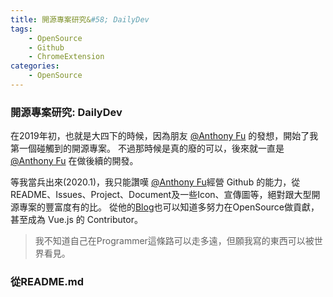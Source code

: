 ```yaml
---
title: 開源專案研究&#58; DailyDev
tags:
    - OpenSource
    - Github
    - ChromeExtension
categories:
    - OpenSource
---
```

### 開源專案研究: DailyDev
在2019年初，也就是大四下的時候，因為朋友 <a href="https://github.com/antfu">@Anthony Fu</a> 的發想，開始了我第一個碰觸到的開源專案。<!--more-->
不過那時候是真的廢的可以，後來就一直是 <a href="https://github.com/antfu">@Anthony Fu</a> 在做後續的開發。

等我當兵出來(2020.1)，我只能讚嘆 <a href="https://github.com/antfu"> @Anthony Fu</a>經營 Github 的能力，從README、Issues、Project、Document及一些Icon、宣傳圖等，絕對跟大型開源專案的豐富度有的比。
從他的<a href="https://antfu.me/projects">Blog</a>也可以知道多努力在OpenSource做貢獻，甚至成為 Vue.js 的 Contributor。

> 我不知道自己在Programmer這條路可以走多遠，但願我寫的東西可以被世界看見。


### <span>從README.md</span>